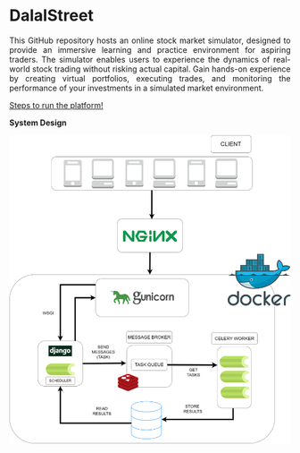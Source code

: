 ﻿# DalalStreet
<p align="justify">This GitHub repository hosts an online stock market simulator, designed to provide an immersive learning and practice environment for aspiring traders. The simulator enables users to experience the dynamics of real-world stock trading without risking actual capital. Gain hands-on experience by creating virtual portfolios, executing trades, and monitoring the performance of your investments in a simulated market environment.
</p>

<a href="https://github.com/Chandolkar001/DalalStreet/tree/main/wallstreet">Steps to run the platform!</a>

**System Design**

<img src="sysdesign.png">
